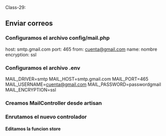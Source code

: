 Class-29:

## Enviar correos
### Configuramos el archivo config/mail.php
host: smtp.gmail.com
port: 465
from: cuenta@gmail.com
name: nombre
encryption: ssl


### Configuramos el archivo .env
MAIL_DRIVER=smtp
MAIL_HOST=smtp.gmail.com
MAIL_PORT=465
MAIL_USERNAME=cuenta@gmail.com
MAIL_PASSWORD=passwordgmail
MAIL_ENCRYPTION=ssl

### Creamos MailController desde artisan

### Enrutamos el nuevo controlador
#### Editamos la funcion store